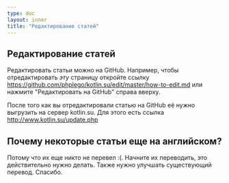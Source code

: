 ```yaml
---
type: doc
layout: inner
title: "Редактирование статей"
---
```


## Редактирование статей

Редактировать статьи можно на GitHub. Например, чтобы отредактировать *эту* страницу откройте ссылку https://github.com/phplego/kotlin.su/edit/master/how-to-edit.md или нажмите "Редактировать на GitHub" справа вверху.

После того как вы отредактировали статью на GitHub её нужно выгрузить на сервер kotlin.su. Для этого есть ссылка http://www.kotlin.su/update.php

## Почему некоторые статьи еще на английском?
Потому что их еще никто не перевел :(. Начните их переводить, это действительно нужно делать. Также нужно улучшать существующий перевод. Спасибо.
